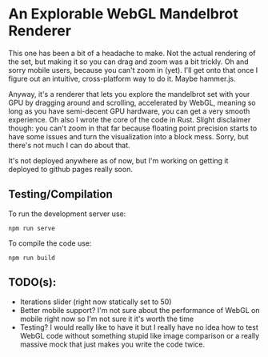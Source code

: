 # An Explorable WebGL Mandelbrot Renderer

This one has been a bit of a headache to make. Not the actual rendering of the set, but making it so you can drag and zoom was a bit trickly. Oh and sorry mobile users, because you can't zoom in (yet). I'll get onto that once I figure out an intuitive, cross-platform way to do it. Maybe hammer.js.

Anyway, it's a renderer that lets you explore the mandelbrot set with your GPU by dragging around and scrolling, accelerated by WebGL, meaning so long as you have semi-decent GPU hardware, you can get a very smooth experience. Oh also I wrote the core of the code in Rust. Slight disclaimer though: you can't zoom in that far because floating point precision starts to have some issues and turn the visualization into a block mess. Sorry, but there's not much I can do about that.

It's not deployed anywhere as of now, but I'm working on getting it deployed to github pages really soon.

## Testing/Compilation
To run the development server use:
```
npm run serve
```

To compile the code use:
```
npm run build
```

## TODO(s):

- Iterations slider (right now statically set to 50)
- Better mobile support? I'm not sure about the performance of WebGL on mobile right now so I'm not sure it it's worth the time
- Testing? I would really like to have it but I really have no idea how to test WebGL code without something stupid like image comparison or a really massive mock that just makes you write the code twice.
